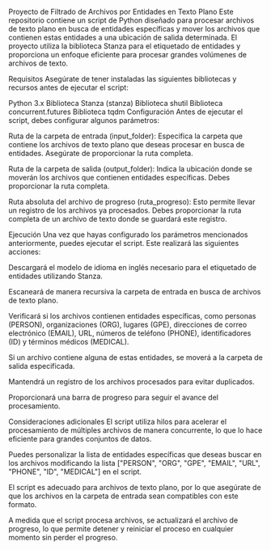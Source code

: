 
Proyecto de Filtrado de Archivos por Entidades en Texto Plano
Este repositorio contiene un script de Python diseñado para procesar archivos de texto plano en busca de entidades específicas y mover los archivos que contienen estas entidades a una ubicación de salida determinada. El proyecto utiliza la biblioteca Stanza para el etiquetado de entidades y proporciona un enfoque eficiente para procesar grandes volúmenes de archivos de texto.

Requisitos
Asegúrate de tener instaladas las siguientes bibliotecas y recursos antes de ejecutar el script:

Python 3.x
Biblioteca Stanza (stanza)
Biblioteca shutil
Biblioteca concurrent.futures
Biblioteca tqdm
Configuración
Antes de ejecutar el script, debes configurar algunos parámetros:

Ruta de la carpeta de entrada (input_folder): Especifica la carpeta que contiene los archivos de texto plano que deseas procesar en busca de entidades. Asegúrate de proporcionar la ruta completa.

Ruta de la carpeta de salida (output_folder): Indica la ubicación donde se moverán los archivos que contienen entidades específicas. Debes proporcionar la ruta completa.

Ruta absoluta del archivo de progreso (ruta_progreso): Esto permite llevar un registro de los archivos ya procesados. Debes proporcionar la ruta completa de un archivo de texto donde se guardará este registro.

Ejecución
Una vez que hayas configurado los parámetros mencionados anteriormente, puedes ejecutar el script. Este realizará las siguientes acciones:

Descargará el modelo de idioma en inglés necesario para el etiquetado de entidades utilizando Stanza.

Escaneará de manera recursiva la carpeta de entrada en busca de archivos de texto plano.

Verificará si los archivos contienen entidades específicas, como personas (PERSON), organizaciones (ORG), lugares (GPE), direcciones de correo electrónico (EMAIL), URL, números de teléfono (PHONE), identificadores (ID) y términos médicos (MEDICAL).

Si un archivo contiene alguna de estas entidades, se moverá a la carpeta de salida especificada.

Mantendrá un registro de los archivos procesados para evitar duplicados.

Proporcionará una barra de progreso para seguir el avance del procesamiento.

Consideraciones adicionales
El script utiliza hilos para acelerar el procesamiento de múltiples archivos de manera concurrente, lo que lo hace eficiente para grandes conjuntos de datos.

Puedes personalizar la lista de entidades específicas que deseas buscar en los archivos modificando la lista ["PERSON", "ORG", "GPE", "EMAIL", "URL", "PHONE", "ID", "MEDICAL"] en el script.

El script es adecuado para archivos de texto plano, por lo que asegúrate de que los archivos en la carpeta de entrada sean compatibles con este formato.

A medida que el script procesa archivos, se actualizará el archivo de progreso, lo que permite detener y reiniciar el proceso en cualquier momento sin perder el progreso.
